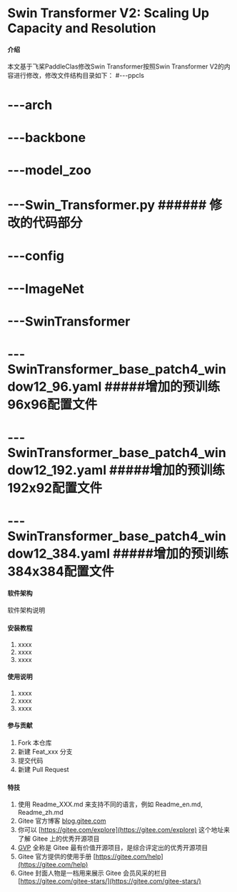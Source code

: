 # Swin Transformer V2: Scaling Up Capacity and Resolution

#### 介绍

本文基于飞桨PaddleClas修改Swin Transformer按照Swin Transformer V2的内容进行修改，修改文件结构目录如下：
#---ppcls
#   ---arch
#      ---backbone
#         ---model_zoo
#            ---Swin_Transformer.py         ###### 修改的代码部分
            
#   ---config
#      ---ImageNet
#         ---SwinTransformer
#            ---SwinTransformer_base_patch4_window12_96.yaml          #####增加的预训练96x96配置文件
#            ---SwinTransformer_base_patch4_window12_192.yaml         #####增加的预训练192x92配置文件
#            ---SwinTransformer_base_patch4_window12_384.yaml         #####增加的预训练384x384配置文件

#### 软件架构
软件架构说明


#### 安装教程

1.  xxxx
2.  xxxx
3.  xxxx

#### 使用说明

1.  xxxx
2.  xxxx
3.  xxxx

#### 参与贡献

1.  Fork 本仓库
2.  新建 Feat_xxx 分支
3.  提交代码
4.  新建 Pull Request


#### 特技

1.  使用 Readme\_XXX.md 来支持不同的语言，例如 Readme\_en.md, Readme\_zh.md
2.  Gitee 官方博客 [blog.gitee.com](https://blog.gitee.com)
3.  你可以 [https://gitee.com/explore](https://gitee.com/explore) 这个地址来了解 Gitee 上的优秀开源项目
4.  [GVP](https://gitee.com/gvp) 全称是 Gitee 最有价值开源项目，是综合评定出的优秀开源项目
5.  Gitee 官方提供的使用手册 [https://gitee.com/help](https://gitee.com/help)
6.  Gitee 封面人物是一档用来展示 Gitee 会员风采的栏目 [https://gitee.com/gitee-stars/](https://gitee.com/gitee-stars/)
